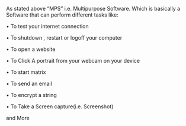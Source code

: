 As stated above “MPS” i.e. Multipurpose Software. Which is basically a Software that can perform different tasks like:

•	To test your internet connection 

•	To shutdown  , restart  or logoff your computer 

•	To open a website 

•	To Click A portrait from your webcam on your device

•	To start matrix 

•	To send an email 

•	To encrypt a string 

•	To Take a Screen capture(i.e. Screenshot) 

and More
